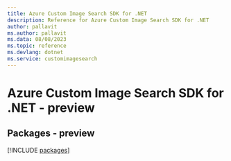 ```yaml
---
title: Azure Custom Image Search SDK for .NET
description: Reference for Azure Custom Image Search SDK for .NET
author: pallavit
ms.author: pallavit
ms.data: 08/08/2023
ms.topic: reference
ms.devlang: dotnet
ms.service: customimagesearch
---
```

# Azure Custom Image Search SDK for .NET - preview
## Packages - preview
[!INCLUDE [packages](custom-image-search-index.md)]